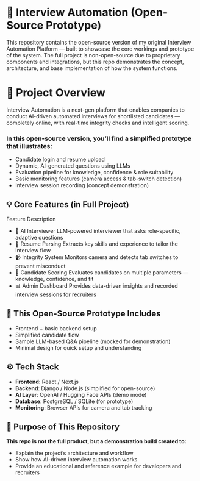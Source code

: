 # 🧠 Interview Automation (Open-Source Prototype)

This repository contains the open-source version of my original Interview Automation Platform — built to showcase the core workings and prototype of the system.
The full project is non-open-source due to proprietary components and integrations, but this repo demonstrates the concept, architecture, and base implementation of how the system functions.

# 🚀 Project Overview

Interview Automation is a next-gen platform that enables companies to conduct AI-driven automated interviews for shortlisted candidates — completely online, with real-time integrity checks and intelligent scoring.  
### In this open-source version, you’ll find a simplified prototype that illustrates:
- Candidate login and resume upload
- Dynamic, AI-generated questions using LLMs
- Evaluation pipeline for knowledge, confidence & role suitability
- Basic monitoring features (camera access & tab-switch detection)
- Interview session recording (concept demonstration)

## 💡 Core Features (in Full Project)
Feature	Description
- 🤖 AI Interviewer	LLM-powered interviewer that asks role-specific, adaptive questions
- 📄 Resume Parsing	Extracts key skills and experience to tailor the interview flow
- 📹 Integrity System	Monitors camera and detects tab switches to prevent misconduct
- 🧮 Candidate Scoring	Evaluates candidates on multiple parameters — knowledge, confidence, and fit
- 📊 Admin Dashboard	Provides data-driven insights and recorded interview sessions for recruiters

## 🧩 This Open-Source Prototype Includes  
- Frontend + basic backend setup
- Simplified candidate flow
- Sample LLM-based Q&A pipeline (mocked for demonstration)
- Minimal design for quick setup and understanding

## ⚙️ Tech Stack

- **Frontend**: React / Next.js
- **Backend**: Django / Node.js (simplified for open-source)
- **AI Layer**: OpenAI / Hugging Face APIs (demo mode)
- **Database**: PostgreSQL / SQLite (for prototype)
- **Monitoring**: Browser APIs for camera and tab tracking

## 🧠 Purpose of This Repository

**This repo is not the full product, but a demonstration build created to:**
- Explain the project’s architecture and workflow
- Show how AI-driven interview automation works
- Provide an educational and reference example for developers and recruiters
